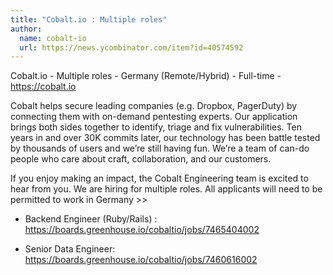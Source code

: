 ```yaml
---
title: "Cobalt.io : Multiple roles"
author:
  name: cobalt-io
  url: https://news.ycombinator.com/item?id=40574592
---
```

Cobalt.io - Multiple roles - Germany (Remote&#x2F;Hybrid) - Full-time - <a href="https:&#x2F;&#x2F;cobalt.io" rel="nofollow">https:&#x2F;&#x2F;cobalt.io</a>

Cobalt helps secure leading companies (e.g. Dropbox, PagerDuty) by connecting them with on-demand pentesting experts. Our application brings both sides together to identify, triage and fix vulnerabilities. Ten years in and over 30K commits later, our technology has been battle tested by thousands of users and we’re still having fun. We’re a team of can-do people who care about craft, collaboration, and our customers.

If you enjoy making an impact, the Cobalt Engineering team is excited to hear from you. We are hiring for multiple roles. All applicants will need to be permitted to work in Germany &gt;&gt;

+ Backend Engineer (Ruby&#x2F;Rails) : <a href="https:&#x2F;&#x2F;boards.greenhouse.io&#x2F;cobaltio&#x2F;jobs&#x2F;7465404002" rel="nofollow">https:&#x2F;&#x2F;boards.greenhouse.io&#x2F;cobaltio&#x2F;jobs&#x2F;7465404002</a>

+ Senior Data Engineer: <a href="https:&#x2F;&#x2F;boards.greenhouse.io&#x2F;cobaltio&#x2F;jobs&#x2F;7460616002" rel="nofollow">https:&#x2F;&#x2F;boards.greenhouse.io&#x2F;cobaltio&#x2F;jobs&#x2F;7460616002</a>
